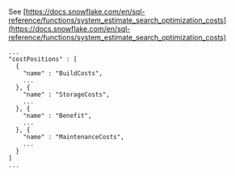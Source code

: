See [https://docs.snowflake.com/en/sql-reference/functions/system_estimate_search_optimization_costs](https://docs.snowflake.com/en/sql-reference/functions/system_estimate_search_optimization_costs)
```
...
"costPositions" : [
  {
    "name" : "BuildCosts",
    ...
  }, {
    "name" : "StorageCosts",
    ...
  }, {
    "name" : "Benefit",
    ...
  }, {
    "name" : "MaintenanceCosts",
    ...
  }
]
...
```
